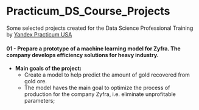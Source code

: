 # Practicum_DS_Course_Projects

Some selected projects created for the Data Science Professional Training by [Yandex Practicum USA](https://practicum.com/) 


#### 01 - Prepare a prototype of a machine learning model for Zyfra. The company develops efficiency solutions for heavy industry. 

+ **Main goals of the project:**
    + Create a model to help predict the amount of gold recovered from gold ore.
    + The model haves the main goal to optimize the process of production for the company Zyfra, i.e. eliminate unprofitable parameters;
